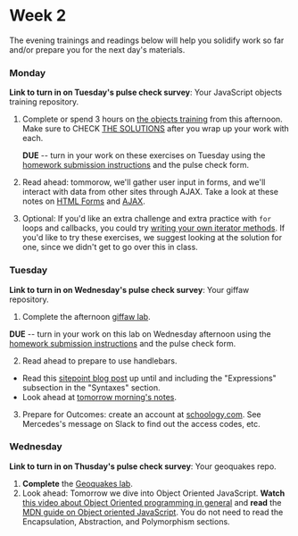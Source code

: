 # Week 2

The evening trainings and readings below will help you solidify work so far and/or prepare you for the next day's materials.

### Monday

**Link to turn in on Tuesday's pulse check survey**: Your JavaScript objects training repository.

1. Complete or spend 3 hours on [the objects training](https://github.com/sf-wdi-34/js-objects-training) from this afternoon. Make sure to CHECK [THE SOLUTIONS](https://github.com/sf-wdi-34/js-objects-training/tree/solutions/challenges) after you wrap up your work with each.  

   **DUE** -- turn in your work on these exercises on Tuesday using the [homework submission instructions](https://github.com/sf-wdi-34/schedule/blob/master/how-to/submit-hw.md) and the pulse check form.

1. Read ahead: tommorow, we'll gather user input in forms, and we'll interact with data from other sites through AJAX. Take a look at these notes on [HTML Forms](https://github.com/sf-wdi-34/html-forms) and [AJAX](https://github.com/sf-wdi-34/ajax).  

1. Optional: If you'd like an extra challenge and extra practice with `for` loops and callbacks, you could try [writing your own iterator methods](https://github.com/sf-wdi-34/building-js-iterators-lab/). If you'd like to try these exercises, we suggest looking at the solution for one, since we didn't get to go over this in class.


### Tuesday

**Link to turn in on Wednesday's pulse check survey**: Your giffaw repository.

1. Complete the afternoon [giffaw lab](https://github.com/sf-wdi-34/giffaw).

  **DUE** -- turn in your work on this lab on Wednesday afternoon using the [homework submission instructions](https://github.com/sf-wdi-34/schedule/blob/master/how-to/submit-hw.md) and the pulse check form.

2. Read ahead to prepare to use handlebars.
  * Read this [sitepoint blog post](https://www.sitepoint.com/a-beginners-guide-to-handlebars/) up until and including the "Expressions" subsection in the "Syntaxes" section.
  * Look ahead at [tomorrow morning's notes](https://github.com/sf-wdi-34/handlebars-client-side-templating).

3. Prepare for Outcomes: create an account at [schoology.com](https://www.schoology.com/). See Mercedes's message on Slack to find out the access codes, etc.

### Wednesday

**Link to turn in on Thusday's pulse check survey**: Your geoquakes repo.

1. **Complete** the [Geoquakes lab](https://github.com/sf-wdi-34/geoquakes).
2. Look ahead: Tomorrow we dive into Object Oriented JavaScript. **Watch** [this video about Object Oriented programming in general](https://www.youtube.com/watch?v=SS-9y0H3Si8) and **read** the [MDN guide on Object oriented JavaScript](https://developer.mozilla.org/en-US/docs/Web/JavaScript/Introduction_to_Object-Oriented_JavaScript). You do not need to read the Encapsulation, Abstraction, and Polymorphism sections.

<!--
### Thursday

### Weekend

-->
